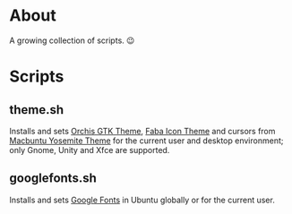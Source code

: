 # About

A growing collection of scripts. :wink:

# Scripts

## theme.sh

Installs and sets [Orchis GTK Theme](http://mokaproject.com/orchis-gtk-theme/), [Faba Icon Theme](http://mokaproject.com/faba-icon-theme) and cursors from [Macbuntu Yosemite Theme](http://www.noobslab.com/2014/11/mbuntu-macbuntu-1410-transformation.html) for the current user and desktop environment; only Gnome, Unity and Xfce are supported.

## googlefonts.sh

Installs and sets [Google Fonts](http://www.google.com/fonts) in Ubuntu globally or for the current user.